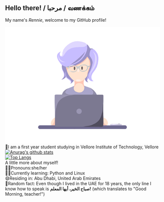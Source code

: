 ## Hello there! / مرحبا / வணக்கம்     
My name's *Rennie*, welcome to my GitHub profile!      

![](https://github.com/rxnnae/rxnnae/blob/main/gifs%2C%20icons/shot09.gif)  
📍I am a first year student studying in Vellore Institute of Technology, Vellore  
[![Anurag's github stats](https://github-readme-stats.vercel.app/api?username=rxnnae&show_icons=true&theme=tokyonight)](https://github.com/anuraghazra/github-readme-stats)   
[![Top Langs](https://github-readme-stats.vercel.app/api/top-langs/?username=rxnnae&show_icons=true&theme=tokyonight)](https://github.com/anuraghazra/github-readme-stats)       
A little more about myself!       
💁‍♀️Pronouns:she/her   
👩‍💻Currently learning: Python and Linux   
😄Residing in: Abu Dhabi, United Arab Emirates    
💭Random fact: Even though I lived in the UAE for 18 years, the only line I know how to speak is **صباح الخير، أيها المعلم!** (which translates to "Good Morning, teacher!")

